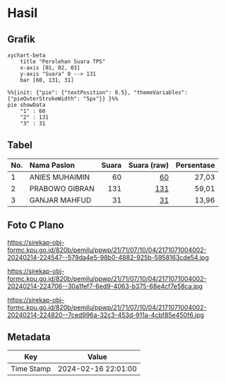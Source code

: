 # Hasil

## Grafik

```mermaid
xychart-beta
    title "Perolehan Suara TPS"
    x-axis [01, 02, 03]
    y-axis "Suara" 0 --> 131
    bar [60, 131, 31]
```

```mermaid
%%{init: {"pie": {"textPosition": 0.5}, "themeVariables": {"pieOuterStrokeWidth": "5px"}} }%%
pie showData
    "1" : 60
    "2" : 131
    "3" : 31
```

## Tabel

| No. | Nama Paslon    | Suara | Suara (raw) | Persentase |
|:--- |:-------------- | -----:| -----------:| ----------:|
| 1   | ANIES MUHAIMIN | 60    | [60][p-1]   | 27,03      |
| 2   | PRABOWO GIBRAN | 131   | [131][p-2]  | 59,01      |
| 3   | GANJAR MAHFUD  | 31    | [31][p-3]   | 13,96      |


[p-1]: https://github.com/gigit-pemilu/pemilu-2024-21-kepulauan-riau/blob/main/pilpres/hitung-suara/sub/21-kepulauan-riau/sub/71-kota-batam/sub/07-sei-beduk/sub/1004-tanjung-piayu/sub/002-tps/sub/paslon-1.txt
[p-2]: https://github.com/gigit-pemilu/pemilu-2024-21-kepulauan-riau/blob/main/pilpres/hitung-suara/sub/21-kepulauan-riau/sub/71-kota-batam/sub/07-sei-beduk/sub/1004-tanjung-piayu/sub/002-tps/sub/paslon-2.txt
[p-3]: https://github.com/gigit-pemilu/pemilu-2024-21-kepulauan-riau/blob/main/pilpres/hitung-suara/sub/21-kepulauan-riau/sub/71-kota-batam/sub/07-sei-beduk/sub/1004-tanjung-piayu/sub/002-tps/sub/paslon-3.txt

## Foto C Plano

https://sirekap-obj-formc.kpu.go.id/820b/pemilu/ppwp/21/71/07/10/04/2171071004002-20240214-224547--579da4e5-98b0-4882-925b-5958163cde54.jpg

https://sirekap-obj-formc.kpu.go.id/820b/pemilu/ppwp/21/71/07/10/04/2171071004002-20240214-224706--30a1fef7-6ed9-4063-b375-68e4cf7e58ca.jpg

https://sirekap-obj-formc.kpu.go.id/820b/pemilu/ppwp/21/71/07/10/04/2171071004002-20240214-224820--7ced996a-32c3-453d-911a-4cbf85e450f6.jpg


## Metadata

| Key        | Value               |
| ---------- | ------------------- |
| Time Stamp | 2024-02-16 22:01:00 |



